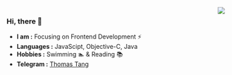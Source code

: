 <img align="right" src="https://github-readme-stats.vercel.app/api?username=tangkunyin&show_icons=true&icon_color=CE1D2D&text_color=718096&bg_color=ffffff&hide_title=true" />

### Hi, there 👋

-  **I am :** Focusing on Frontend Development :zap:
-  **Languages :** JavaScipt, Objective-C, Java
-  **Hobbies :** Swimming :swimmer: & Reading :books:
-  **Telegram :** [Thomas Tang](https://t.me/kunyintang)
